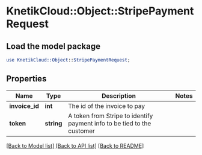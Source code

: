 # KnetikCloud::Object::StripePaymentRequest

## Load the model package
```perl
use KnetikCloud::Object::StripePaymentRequest;
```

## Properties
Name | Type | Description | Notes
------------ | ------------- | ------------- | -------------
**invoice_id** | **int** | The id of the invoice to pay | 
**token** | **string** | A token from Stripe to identify payment info to be tied to the customer | 

[[Back to Model list]](../README.md#documentation-for-models) [[Back to API list]](../README.md#documentation-for-api-endpoints) [[Back to README]](../README.md)


